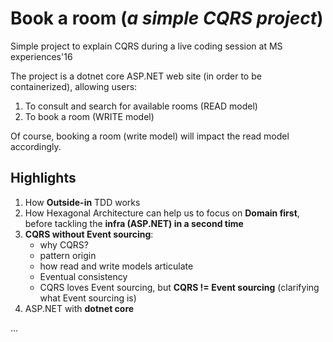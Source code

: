 # Book a room (*a simple CQRS project*)

Simple project to explain CQRS during a live coding session at MS experiences'16

The project is a dotnet core ASP.NET web site (in order to be containerized), allowing users:

1. To consult and search for available rooms (READ model)
2. To book a room (WRITE model)


Of course, booking a room (write model) will impact the read model accordingly.

## Highlights

1. How __Outside-in__ TDD works
2. How Hexagonal Architecture can help us to focus on __Domain first__, before tackling the __infra (ASP.NET) in a second time__
3. __CQRS without Event sourcing__:
    - why CQRS?
    - pattern origin
    - how read and write models articulate
    - Eventual consistency
    - CQRS loves Event sourcing, but __CQRS != Event sourcing__ (clarifying what Event sourcing is)
4. ASP.NET with __dotnet core__

...




